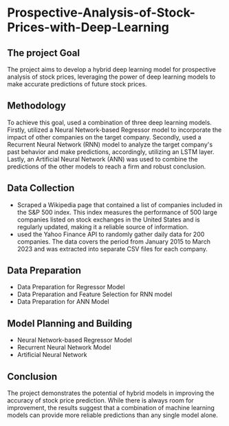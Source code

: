 # Prospective-Analysis-of-Stock-Prices-with-Deep-Learning
## The project Goal
The project aims to develop a hybrid deep learning model for prospective analysis of stock prices, leveraging the power of deep learning models to make accurate predictions of future stock prices.
## Methodology
To achieve this goal, used a combination of three deep learning models. Firstly, utilized a Neural Network-based Regressor model to incorporate the impact of other companies on the target company. Secondly, used a Recurrent Neural Network (RNN) model to analyze the target company's past behavior and make predictions, accordingly, utilizing an LSTM layer. Lastly, an Artificial Neural Network (ANN) was used to combine the predictions of the other models to reach a firm and robust conclusion.
## Data Collection
- Scraped a Wikipedia page that contained a list of companies included in the S&P 500 index. This index measures the performance of 500 large companies listed on stock exchanges in the United States and is regularly updated, making it a reliable source of information.
- used the Yahoo Finance API to randomly gather daily data for 200 companies. The data covers the period from January 2015 to March 2023 and was extracted into separate CSV files for each company. 
## Data Preparation
- Data Preparation for Regressor Model
- Data Preparation and Feature Selection for RNN model
- Data Preparation for ANN Model
## Model Planning and Building
- Neural Network-based Regressor Model
- Recurrent Neural Network Model
- Artificial Neural Network
## Conclusion
The project demonstrates the potential of hybrid models in improving the accuracy of stock price prediction. While there is always room for improvement, the results suggest that a combination of machine learning models can provide more reliable predictions than any single model alone.
